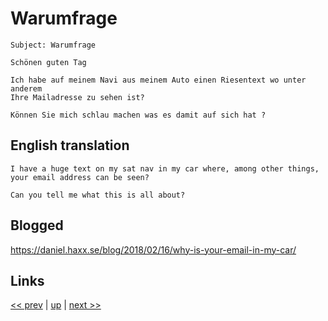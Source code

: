 # Warumfrage

    Subject: Warumfrage

    Schönen guten Tag

    Ich habe auf meinem Navi aus meinem Auto einen Riesentext wo unter anderem
    Ihre Mailadresse zu sehen ist?

    Können Sie mich schlau machen was es damit auf sich hat ?
    
## English translation

    I have a huge text on my sat nav in my car where, among other things,
    your email address can be seen?

    Can you tell me what this is all about?

## Blogged

<https://daniel.haxx.se/blog/2018/02/16/why-is-your-email-in-my-car/>

## Links

[<< prev](../2017/2017-09-20.md) | [up](../) | [next >> ](2018-04-29.md)
